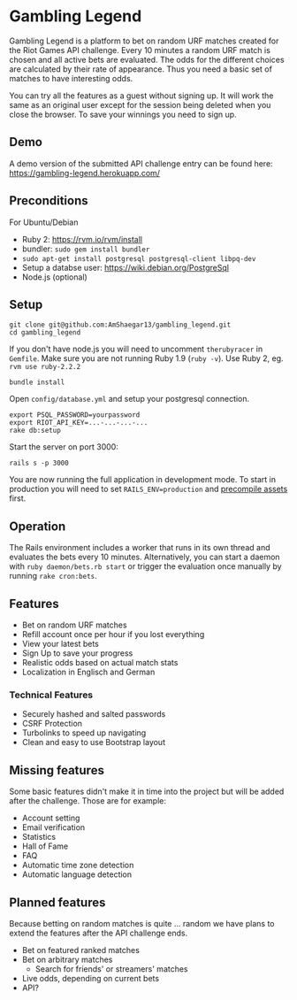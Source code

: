 # Gambling Legend

Gambling Legend is a platform to bet on random URF matches created for the Riot Games API challenge. Every 10 minutes a
random URF match is chosen and all active bets are evaluated. The odds for the different choices are calculated by
their rate of appearance. Thus you need a basic set of matches to have interesting odds.

You can try all the features as a guest without signing up. It will work the same as an original user except for the
session being deleted when you close the browser. To save your winnings you need to sign up.

## Demo

A demo version of the submitted API challenge entry can be found here: https://gambling-legend.herokuapp.com/

## Preconditions
For Ubuntu/Debian

* Ruby 2: https://rvm.io/rvm/install
* bundler: `sudo gem install bundler`
* `sudo apt-get install postgresql postgresql-client libpq-dev`
* Setup a databse user: https://wiki.debian.org/PostgreSql
* Node.js (optional)

## Setup

    git clone git@github.com:AmShaegar13/gambling_legend.git
    cd gambling_legend

If you don't have node.js you will need to uncomment `therubyracer` in `Gemfile`. Make sure you are not running Ruby 1.9
(`ruby -v`). Use Ruby 2, eg. `rvm use ruby-2.2.2`

    bundle install

Open `config/database.yml` and setup your postgresql connection.

    export PSQL_PASSWORD=yourpassword
    export RIOT_API_KEY=...-...-...-...
    rake db:setup

 Start the server on port 3000:

    rails s -p 3000

You are now running the full application in development mode. To start in production you will need to set
`RAILS_ENV=production` and [precompile assets](http://guides.rubyonrails.org/asset_pipeline.html#precompiling-assets)
first.

## Operation

The Rails environment includes a worker that runs in its own thread and evaluates the bets every 10 minutes.
Alternatively, you can start a daemon with `ruby daemon/bets.rb start` or trigger the evaluation once manually by
running `rake cron:bets`.

## Features

* Bet on random URF matches
* Refill account once per hour if you lost everything
* View your latest bets
* Sign Up to save your progress
* Realistic odds based on actual match stats
* Localization in Englisch and German

### Technical Features

* Securely hashed and salted passwords
* CSRF Protection
* Turbolinks to speed up navigating
* Clean and easy to use Bootstrap layout

## Missing features

Some basic features didn't make it in time into the project but will be added after the challenge. Those are for example:

* Account setting
* Email verification
* Statistics
* Hall of Fame
* FAQ
* Automatic time zone detection
* Automatic language detection

## Planned features

Because betting on random matches is quite ... random we have plans to extend the features after the API challenge ends.

* Bet on featured ranked matches
* Bet on arbitrary matches
  * Search for friends' or streamers' matches
* Live odds, depending on current bets
* API?
